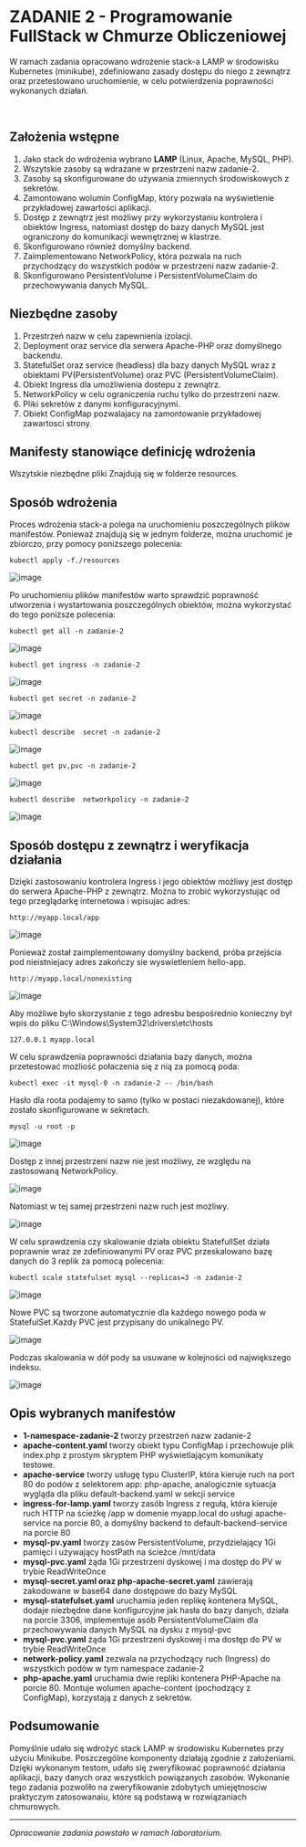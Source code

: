 # ZADANIE 2 - Programowanie FullStack w Chmurze Obliczeniowej

<p>W ramach zadania opracowano wdrożenie stack-a LAMP w środowisku Kubernetes (minikube), zdefiniowano zasady dostępu do niego z zewnątrz oraz przetestowano uruchomienie, w celu potwierdzenia poprawności wykonanych działań.</p><br>

## Założenia wstępne
<ol>
  <li>Jako stack do wdrożenia wybrano <b>LAMP</b> (Linux, Apache, MySQL, PHP).</li>
  <li>Wszytskie zasoby są wdrażane w przestrzeni nazw zadanie-2.</li>
  <li>Zasoby są skonfigurowane do używania zmiennych środowiskowych z sekretów.</li>
  <li>Zamontowano wolumin ConfigMap, który pozwala na wyświetlenie przykładowej zawartości aplikacji.</li>
  <li>Dostęp z zewnątrz jest możliwy przy wykorzystaniu kontrolera i obiektów Ingress, natomiast dostęp do bazy danych MySQL jest ograniczony do komunikacji wewnętrznej w klastrze.</li>
  <li>Skonfigurowano również domyślny backend.</li>
  <li>Zaimplementowano NetworkPolicy, która pozwala na ruch przychodzący do wszystkich podów w przestrzeni nazw zadanie-2.</li>
  <li>Skonfigurowano PersistentVolume i PersistentVolumeClaim do przechowywania danych MySQL.</li>
</ol>

## Niezbędne zasoby
<ol>
  <li>Przestrzeń nazw w celu zapewnienia izolacji.</li>
  <li>Deployment oraz service dla serwera Apache-PHP oraz domyślnego backendu.</li>
  <li>StatefulSet oraz service (headless) dla bazy danych MySQL wraz z obiektami PV(PersistentVolume) oraz PVC (PersistentVolumeClaim).</li>
  <li>Obiekt Ingress dla umożliwienia dostepu z zewnątrz.</li>
  <li>NetworkPolicy w celu ograniczenia ruchu tylko do przestrzeni nazw.</li>
  <li>Pliki sekretów z danymi konfiguracyjnymi.</li>
  <li>Obiekt ConfigMap pozwalajacy na zamontowanie przykładowej zawartosci strony.</li>
</ol>

## Manifesty stanowiące definicję wdrożenia 
<p>Wszytskie niezbędne pliki Znajdują się w folderze resources.</p>

## Sposób wdrożenia
<p>Proces wdrożenia stack-a polega na uruchomieniu poszczególnych plików manifestów. Ponieważ znajdują się w jednym folderze, można uruchomić je zbiorczo, przy pomocy poniższego polecenia:

```
kubectl apply -f./resources
```

![image](https://github.com/user-attachments/assets/84b4966b-6463-4fc7-b8f3-6878c6f23364)

Po uruchomieniu plików manifestów warto sprawdzić poprawność utworzenia i wystartowania poszczególnych obiektów, można wykorzystać do tego poniższe polecenia:

```
kubectl get all -n zadanie-2
```

![image](https://github.com/user-attachments/assets/21603d22-b0ca-4088-bf97-e023bce9da96)

```
kubectl get ingress -n zadanie-2
```

![image](https://github.com/user-attachments/assets/21e740c8-fd8b-46c3-b629-17662fb00e7f)

```
kubectl get secret -n zadanie-2 
```

![image](https://github.com/user-attachments/assets/880b6942-79dd-454d-a8b2-28081f713651)

```
kubectl describe  secret -n zadanie-2
```

![image](https://github.com/user-attachments/assets/bc82e74c-3153-4fac-96cb-3f12dac1a692)

```
kubectl get pv,pvc -n zadanie-2
```

![image](https://github.com/user-attachments/assets/2ca14d53-0161-4917-9b1f-328061ce82f3)

```
kubectl describe  networkpolicy -n zadanie-2
```

![image](https://github.com/user-attachments/assets/f67fe5a4-b5fa-4443-a1f2-a44a12e3bf41)


## Sposób dostępu z zewnątrz i weryfikacja działania

Dzięki zastosowaniu kontrolera Ingress i jego obiektów możliwy jest dostęp do serwera Apache-PHP z zewnątrz. Można to zrobić wykorzystując od tego przeglądarkę internetowa i wpisujac adres:

```
http://myapp.local/app
```

![image](https://github.com/user-attachments/assets/93647bbf-a9f2-4bf7-89e3-83a8be27e695)


Ponieważ został zaimplementowany domyślny backend, próba przejścia pod nieistniejacy adres zakończy sie wyswietleniem hello-app.

```
http://myapp.local/nonexisting
```

![image](https://github.com/user-attachments/assets/2a17a538-3e4b-4980-a821-70e100bc296d)


<p>Aby możliwe było skorzystanie z tego adresbu bespośrednio konieczny był wpis do pliku C:\Windows\System32\drivers\etc\hosts </p>

```
127.0.0.1 myapp.local
```

<p>W celu sprawdzenia poprawności działania bazy danych, można przetestować możliość połaczenia się z nią za pomocą poda: </p>

```
kubectl exec -it mysql-0 -n zadanie-2 -- /bin/bash
```

<p>Hasło dla roota podajemy to samo (tylko w postaci niezakdowanej), które zostało skonfigurowane w sekretach. </p>

```
mysql -u root -p
```

![image](https://github.com/user-attachments/assets/39aad443-b255-45e1-a8cb-9db876c2e16d)

<p>Dostęp z innej przestrzeni nazw nie jest możliwy, ze względu na zastosowaną NetworkPolicy.</p>

![image](https://github.com/user-attachments/assets/d22dcfde-6daf-42b8-9e84-5e06892d3ec7)

<p>Natomiast w tej samej przestrzeni nazw ruch jest możliwy.</p>

![image](https://github.com/user-attachments/assets/2c67ae74-3f1f-407f-b630-3dfc333d97bd)

<p>W celu sprawdzenia czy skalowanie działa obiektu StatefullSet działa poprawnie wraz ze zdefiniowanymi PV oraz PVC przeskalowano bazę danych do 3 replik za pomocą polecenia: </p>

```
kubectl scale statefulset mysql --replicas=3 -n zadanie-2
```

![image](https://github.com/user-attachments/assets/dfe6711f-1208-4610-b8a0-b1fd56011f4c)

<p>Nowe PVC są tworzone automatycznie dla każdego nowego poda w StatefulSet.Każdy PVC jest przypisany do unikalnego PV. </p>

![image](https://github.com/user-attachments/assets/febc18cd-4d6a-46c4-8443-ef18c3a04430)

Podczas skalowania w dół pody sa usuwane w kolejności od największego indeksu.

![image](https://github.com/user-attachments/assets/0ac886c0-7905-49ed-987a-5e1b7f05c122)

## Opis wybranych manifestów
<ul>
  <li><b>1-namespace-zadanie-2</b> tworzy przestrzeń nazw zadanie-2</li>
  <li><b>apache-content.yaml</b> tworzy obiekt typu ConfigMap i przechowuje plik index.php z prostym skryptem PHP wyświetlającym komunikaty testowe.</li>
  <li><b>apache-service</b> tworzy usługę typu ClusterIP, która kieruje ruch na port 80 do podów z selektorem app: php-apache, analogicznie sytuacja wygląda dla pliku default-backend.yaml w sekcji service</li>
  <li><b>ingress-for-lamp.yaml</b> tworzy zasób Ingress z regułą, która kieruje ruch HTTP na ścieżkę /app w domenie myapp.local do usługi apache-service na porcie 80, a domyślny backend to default-backend-service na porcie 80</li>
  <li><b>mysql-pv.yaml</b> tworzy zasów PersistentVolume, przydzielający 1Gi pamięci i używający hostPath na ścieżce /mnt/data</li>
  <li><b>mysql-pvc.yaml</b> żąda 1Gi przestrzeni dyskowej i ma dostęp do PV w trybie ReadWriteOnce</li>
  <li><b>mysql-secret.yaml oraz php-apache-secret.yaml</b> zawierają zakodowane w base64 dane dostępowe do bazy MySQL</li>
  <li><b>mysql-statefulset.yaml</b> uruchamia jeden replikę kontenera MySQL, dodaje niezbędne dane konfigurcyjne jak hasła do bazy danych, działa na porcie 3306, implementuje asób PersistentVolumeClaim dla przechowywania danych MySQL na dysku z mysql-pvc</li>
  <li><b>mysql-pvc.yaml</b> żąda 1Gi przestrzeni dyskowej i ma dostęp do PV w trybie ReadWriteOnce</li>
  <li><b>network-policy.yaml</b> zezwala na przychodzący ruch (Ingress) do wszystkich podów w tym namespace zadanie-2</li>
  <li><b>php-apache.yaml</b> uruchamia dwie repliki kontenera PHP-Apache na porcie 80. Montuje wolumen apache-content (pochodzący z ConfigMap), korzystają z danych z sekretów.</li>
</ul>

## Podsumowanie 
Pomyślnie udało się wdrożyć stack LAMP w środowisku Kubernetes przy użyciu Minikube. Poszczególne komponenty działają zgodnie z założeniami. Dzięki wykonanym testom, udało się zweryfikować poprawność działania aplikacji, bazy danych oraz wszystkich powiązanych zasobów. Wykonanie tego zadania pozwoliło na zweryfikowanie zdobytych umiejętnosciw praktyczym zatosowanaiu, które są podstawą w rozwiązaniach chmurowych.

<hr>
<div style="text-align: justify;">
  <i>Opracowanie zadania powstało w ramach laboratorium.</i>
</div>
